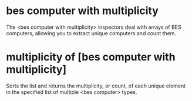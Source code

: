# bes computer with multiplicity

The &lt;bes computer with multiplicity&gt; inspectors deal with arrays of BES computers, allowing you to extract unique computers and count them.

# multiplicity of [bes computer with multiplicity]

Sorts the list and returns the multiplicity, or count, of each unique element in the specified list of multiple &lt;bes computer&gt; types.
